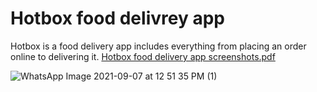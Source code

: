 # Hotbox food delivrey app

Hotbox is a food delivery app includes everything from placing an order online to delivering it.
[Hotbox food delivery app screenshots.pdf](https://github.com/HudaLatheef/Hotbox333/files/8966777/Hotbox.food.delivery.app.screenshots.pdf)

![WhatsApp Image 2021-09-07 at 12 51 35 PM (1)](https://user-images.githubusercontent.com/90184414/175288323-1053afa7-074b-40be-8b77-2885ad8e3c3e.jpeg)


